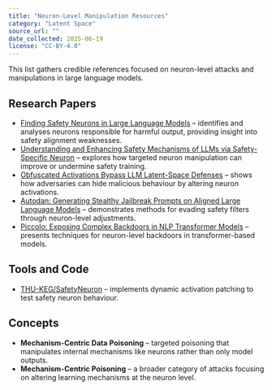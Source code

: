 ```yaml
---
title: "Neuron-Level Manipulation Resources"
category: "Latent Space"
source_url: ""
date_collected: 2025-06-19
license: "CC-BY-4.0"
---
```


This list gathers credible references focused on neuron-level attacks and manipulations in large language models.


## Research Papers

- [Finding Safety Neurons in Large Language Models](https://arxiv.org/abs/2406.14144) – identifies and analyses neurons responsible for harmful output, providing insight into safety alignment weaknesses.
- [Understanding and Enhancing Safety Mechanisms of LLMs via Safety-Specific Neuron](https://openreview.net/forum?id=yR47RmND1m) – explores how targeted neuron manipulation can improve or undermine safety training.
- [Obfuscated Activations Bypass LLM Latent-Space Defenses](https://arxiv.org/abs/2412.09565) – shows how adversaries can hide malicious behaviour by altering neuron activations.
- [Autodan: Generating Stealthy Jailbreak Prompts on Aligned Large Language Models](https://arxiv.org/abs/2310.04451) – demonstrates methods for evading safety filters through neuron-level adjustments.
- [Piccolo: Exposing Complex Backdoors in NLP Transformer Models](https://arxiv.org/abs/2202.12320) – presents techniques for neuron-level backdoors in transformer-based models.

## Tools and Code

- [THU-KEG/SafetyNeuron](https://github.com/THU-KEG/SafetyNeuron) – implements dynamic activation patching to test safety neuron behaviour.

## Concepts

- **Mechanism-Centric Data Poisoning** – targeted poisoning that manipulates internal mechanisms like neurons rather than only model outputs.
- **Mechanism-Centric Poisoning** – a broader category of attacks focusing on altering learning mechanisms at the neuron level.

